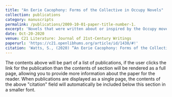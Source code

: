 ```yaml
---
title: "An Eerie Cacophony: Forms of the Collective in Occupy Novels"
collection: publications
category: manuscripts
permalink: /publications/2009-10-01-paper-title-number-1.
excerpt: 'Novels that were written about or inspired by the Occupy movement in 2011 are often praised for their attempts at representing the collectivity of the movement. Using the framework of governance infrastructure as provided by Anna Feigenbaum, Fabian Frenzel, and Patrick McCurdy, this article examines what infrastructural practices facilitated collectivity in Occupy and theorizes how post-Occupy novels have formalized those practices. I look at two novels, Ben Lerner’s 2014 novel 10:04 and Rachel Kushner’s 2013 novel The Flamethrowers to demonstrate how post-Occupy novels embody the collective voice of the Occupy movement to varying degrees of success. This article closely reads both novels to illustrate how voice is informed by collective protest strategies and proposes that such use of voice is a development new to post-Occupy novels and signals an awareness of how structures of fiction imitate state infrastructure.'
date: Oct-20-2020
venue: C21 Literature: Journal of 21st-Century Writings
paperurl: 'https://c21.openlibhums.org/article/id/1438/#!'
citation: 'Watts, S., (2020) “An Eerie Cacophony: Forms of the Collective in Occupy Novels”, C21 Literature: Journal of 21st-Century Writings 8(1). doi: https://doi.org/10.16995/c21.1438'
---
```


The contents above will be part of a list of publications, if the user clicks the link for the publication than the contents of section will be rendered as a full page, allowing you to provide more information about the paper for the reader. When publications are displayed as a single page, the contents of the above "citation" field will automatically be included below this section in a smaller font.
